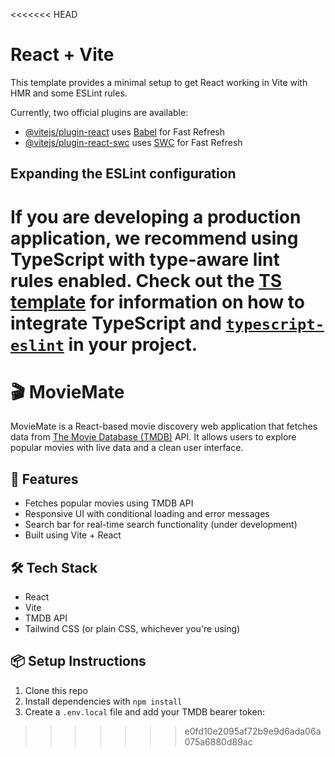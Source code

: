 <<<<<<< HEAD
# React + Vite

This template provides a minimal setup to get React working in Vite with HMR and some ESLint rules.

Currently, two official plugins are available:

- [@vitejs/plugin-react](https://github.com/vitejs/vite-plugin-react/blob/main/packages/plugin-react) uses [Babel](https://babeljs.io/) for Fast Refresh
- [@vitejs/plugin-react-swc](https://github.com/vitejs/vite-plugin-react/blob/main/packages/plugin-react-swc) uses [SWC](https://swc.rs/) for Fast Refresh

## Expanding the ESLint configuration

If you are developing a production application, we recommend using TypeScript with type-aware lint rules enabled. Check out the [TS template](https://github.com/vitejs/vite/tree/main/packages/create-vite/template-react-ts) for information on how to integrate TypeScript and [`typescript-eslint`](https://typescript-eslint.io) in your project.
=======
# 🎬 MovieMate

MovieMate is a React-based movie discovery web application that fetches data from [The Movie Database (TMDB)](https://www.themoviedb.org/) API. It allows users to explore popular movies with live data and a clean user interface.

## 🚀 Features
- Fetches popular movies using TMDB API
- Responsive UI with conditional loading and error messages
- Search bar for real-time search functionality (under development)
- Built using Vite + React

## 🛠️ Tech Stack
- React
- Vite
- TMDB API
- Tailwind CSS (or plain CSS, whichever you're using)

## 📦 Setup Instructions
1. Clone this repo
2. Install dependencies with `npm install`
3. Create a `.env.local` file and add your TMDB bearer token:
>>>>>>> e0fd10e2095af72b9e9d6ada06a075a6880d89ac
